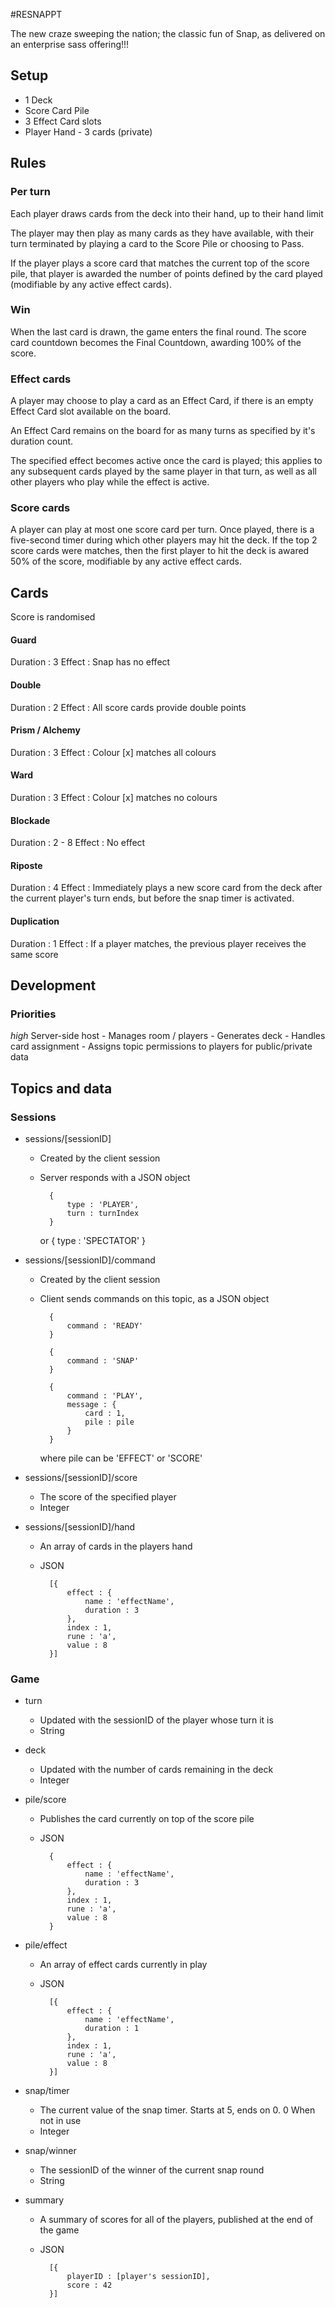 #RESNAPPT

The new craze sweeping the nation; the classic fun of Snap, as delivered on an enterprise sass offering!!!


## Setup

- 1 Deck
- Score Card Pile
- 3 Effect Card slots 
- Player Hand - 3 cards (private)

## Rules
### Per turn
Each player draws cards from the deck into their hand, up to their hand limit

The player may then play as many cards as they have available, with their turn terminated by playing a card to the 
Score Pile or choosing to Pass.

If the player plays a score card that matches the current top of the score pile, that player is awarded the number of
points defined by the card played (modifiable by any active effect cards).

### Win
When the last card is drawn, the game enters the final round. The score card countdown becomes the Final Countdown,
awarding 100% of the score.

### Effect cards
A player may choose to play a card as an Effect Card, if there is an empty Effect Card slot available on the board.

An Effect Card remains on the board for as many turns as specified by it's duration count.

The specified effect becomes active once the card is played; this applies to any subsequent cards played by the same 
player in that turn, as well as all other players who play while the effect is active.

### Score cards
A player can play at most one score card per turn. Once played, there is a five-second timer during which other players
may hit the deck. If the top 2 score cards were matches, then the first player to hit the deck is awared 50% of the score,
modifiable by any active effect cards.



## Cards
Score is randomised

#### Guard 
Duration : 3
Effect : Snap has no effect

#### Double
Duration : 2
Effect : All score cards provide double points

#### Prism / Alchemy
Duration : 3
Effect : Colour [x] matches all colours

#### Ward
Duration : 3
Effect : Colour [x] matches no colours

#### Blockade 
Duration : 2 - 8
Effect : No effect

#### Riposte 
Duration : 4 
Effect : Immediately plays a new score card from the deck after the current player's turn ends, but before the snap
timer is activated.

#### Duplication 
Duration : 1
Effect : If a player matches, the previous player receives the same score




## Development

### Priorities

*high* Server-side host
    - Manages room / players
    - Generates deck
    - Handles card assignment
    - Assigns topic permissions to players for public/private data

## Topics and data

### Sessions

- sessions/[sessionID]
    - Created by the client session
    - Server responds with a JSON object
            
            {
                type : 'PLAYER',
                turn : turnIndex
            }
        or
            {
                type : 'SPECTATOR'
            }

- sessions/[sessionID]/command
    - Created by the client session
    - Client sends commands on this topic, as a JSON object

            {
                command : 'READY'
            }

            {
                command : 'SNAP'
            }

            {
                command : 'PLAY',
                message : {
                    card : 1,
                    pile : pile
                }
            }
        where pile can be 'EFFECT' or 'SCORE'

- sessions/[sessionID]/score
    - The score of the specified player
    - Integer

- sessions/[sessionID]/hand
    - An array of cards in the players hand
    - JSON

            [{
                effect : {
                    name : 'effectName',
                    duration : 3
                },
                index : 1,
                rune : 'a',
                value : 8
            }]

### Game
- turn
    - Updated with the sessionID of the player whose turn it is
    - String

- deck
    - Updated with the number of cards remaining in the deck
    - Integer

- pile/score
    - Publishes the card currently on top of the score pile
    - JSON

            {
                effect : {
                    name : 'effectName',
                    duration : 3
                },
                index : 1,
                rune : 'a',
                value : 8
            }

- pile/effect
    - An array of effect cards currently in play
    - JSON

            [{
                effect : {
                    name : 'effectName',
                    duration : 1
                },
                index : 1,
                rune : 'a',
                value : 8
            }]

- snap/timer
    - The current value of the snap timer. Starts at 5, ends on 0. 0 When not in use
    - Integer

- snap/winner
    - The sessionID of the winner of the current snap round
    - String

- summary
    - A summary of scores for all of the players, published at the end of the game
    - JSON

            [{
                playerID : [player's sessionID],
                score : 42
            }]
